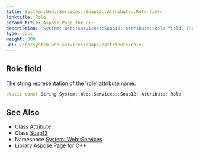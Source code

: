 ```yaml
---
title: System::Web::Services::Soap12::Attribute::Role field
linktitle: Role
second_title: Aspose.Page for C++
description: 'System::Web::Services::Soap12::Attribute::Role field. The string representation of the ''role'' attribute name in C++.'
type: docs
weight: 300
url: /cpp/system.web.services/soap12/attribute/role/
---
```

## Role field


The string representation of the 'role' attribute name.

```cpp
static const String System::Web::Services::Soap12::Attribute::Role
```

## See Also

* Class [Attribute](../)
* Class [Soap12](../../)
* Namespace [System::Web::Services](../../../)
* Library [Aspose.Page for C++](../../../../)
